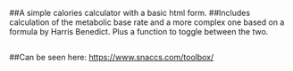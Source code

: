 ##A simple calories calculator with a basic html form.
##Includes calculation of the metabolic base rate and a more complex one based on a formula by Harris Benedict. Plus a function to toggle between the two.
##
##Can be seen here: https://www.snaccs.com/toolbox/